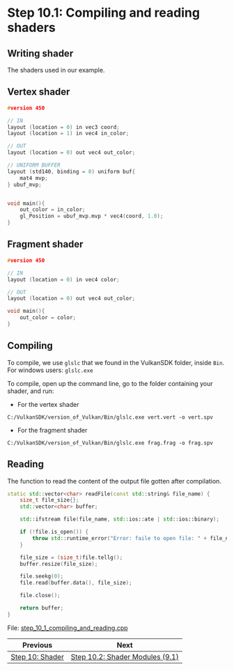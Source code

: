 # **Step 10.1: Compiling and reading shaders**

## **Writing shader**
The shaders used in our example.

## Vertex shader
```c
#version 450

// IN
layout (location = 0) in vec3 coord;
layout (location = 1) in vec4 in_color;

// OUT
layout (location = 0) out vec4 out_color;

// UNIFORM BUFFER
layout (std140, binding = 0) uniform buf{
    mat4 mvp;
} ubuf_mvp;


void main(){
    out_color = in_color;
    gl_Position = ubuf_mvp.mvp * vec4(coord, 1.0);
}
```

## Fragment shader
```C
#version 450

// IN
layout (location = 0) in vec4 color;

// OUT
layout (location = 0) out vec4 out_color;

void main(){
    out_color = color;
}
```

## **Compiling**
To compile, we use `glslc` that we found in the VulkanSDK folder, inside `Bin`. For windows users: `glslc.exe`

To compile, open up the command line, go to the folder containing your shader, and run:
 - For the vertex shader
```
C:/VulkanSDK/version_of_Vulkan/Bin/glslc.exe vert.vert -o vert.spv
```
 - For the fragment shader
```
C:/VulkanSDK/version_of_Vulkan/Bin/glslc.exe frag.frag -o frag.spv
```

## **Reading**
The function to read the content of the output file gotten after compilation.

```C++
static std::vector<char> readFile(const std::string& file_name) {
	size_t file_size{};
	std::vector<char> buffer;

	std::ifstream file(file_name, std::ios::ate | std::ios::binary);

	if (!file.is_open()) {
		throw std::runtime_error("Error: faile to open file: " + file_name);
	}

	file_size = (size_t)file.tellg();
	buffer.resize(file_size);

	file.seekg(0);
	file.read(buffer.data(), file_size);

	file.close();

	return buffer;
}
```

File: [step_10_1_compiling_and_reading.cpp](../Code/step_10_1_compiling_and_reading_shaders.cpp)

| Previous | Next |
|---|---|
| [Step 10: Shader](shader.md) | [Step 10.2: Shader Modules (9.1)](shader_modules.md) |